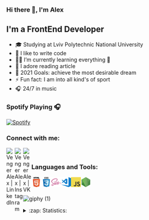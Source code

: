 ### Hi there 👋, I'm Alex

## I'm a FrontEnd Developer


- 🎓 Studying at Lviv Polytechnic National University
- 💪 I like to write code
- 🤹🏽 I’m currently learning everything 🤣
- 👯 I adore reading article
- 🥅 2021 Goals: achieve the most desirable dream
- ⚡ Fun fact: I am into all kind's of sport
- 🎧 24/7 in music

### Spotify Playing 🎧

<!-- [<img src="https://now-playing-codestackr.vercel.app/api/spotify-playing" alt="VengerAlex" width="500" />](https://open.spotify.com/artist/6K9KevAu0cpln7xOsM3Wkm) -->
[![Spotify](https://spotify-now-playing-1.vercel.app/api/spotify-playing)](https://open.spotify.com/user/31dgvw5xwyb6mehckymbfynzp4ni)

### Connect with me:



[<img align="left" alt="VengerAlex | LinkedIn" width="22px" src="https://cdn.jsdelivr.net/npm/simple-icons@v3/icons/linkedin.svg" />][linkedin]
[<img align="left" alt="VengerAlex | Instagram" width="22px" src="https://cdn.jsdelivr.net/npm/simple-icons@v3/icons/instagram.svg" />][instagram]
[<img align="left" alt="VengerAlex | VK" width="22px" src="https://cdn.jsdelivr.net/npm/simple-icons@v3/icons/vk.svg" />][vk]

<br />

### Languages and Tools:


<img align="left" alt="HTML5" width="26px" src="https://raw.githubusercontent.com/github/explore/80688e429a7d4ef2fca1e82350fe8e3517d3494d/topics/html/html.png" />
<img align="left" alt="CSS3" width="26px" src="https://raw.githubusercontent.com/github/explore/80688e429a7d4ef2fca1e82350fe8e3517d3494d/topics/css/css.png" />
<img align="left" alt="Sass" width="26px" src="https://raw.githubusercontent.com/github/explore/80688e429a7d4ef2fca1e82350fe8e3517d3494d/topics/sass/sass.png" />
<img align="left" alt="Visual Studio Code" width="26px" src="https://raw.githubusercontent.com/github/explore/80688e429a7d4ef2fca1e82350fe8e3517d3494d/topics/visual-studio-code/visual-studio-code.png" />
<img align="left" alt="JavaScript" width="26px" src="https://raw.githubusercontent.com/github/explore/80688e429a7d4ef2fca1e82350fe8e3517d3494d/topics/javascript/javascript.png" />
<img align="left" alt="Node.js" width="26px" src="https://raw.githubusercontent.com/github/explore/80688e429a7d4ef2fca1e82350fe8e3517d3494d/topics/nodejs/nodejs.png" />


<br  />
<br />

![giphy (1)](https://user-images.githubusercontent.com/74004278/125146203-502f7f00-e12d-11eb-820b-4e980a3e9693.gif)


<details>
  <summary>:zap: Statistics:</summary>
    <img align="left" alt="codeSTACKr's GitHub Stats" src="https://github-readme-stats.vercel.app/api?username=VengerAlex&theme=radical&show_icons=true" />
</details>

[linkedin]: https://www.linkedin.com/in/alex-venger-299646214/
[instagram]: https://www.instagram.com/_v_e_n_g_e_r_/
[vk]: https://vk.com/venher2002

